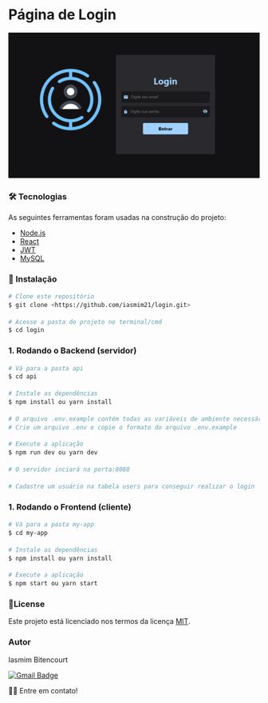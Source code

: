 # Página de Login

![SignUp Mobile](./assets/login.PNG)

### 🛠 Tecnologias

As seguintes ferramentas foram usadas na construção do projeto:

- [Node.js](https://nodejs.org/en/)
- [React](https://pt-br.reactjs.org/)
- [JWT](https://jwt.io/)
- [MySQL](https://www.mysql.com/)


### 🏁 Instalação
```bash
# Clone este repositório
$ git clone <https://github.com/iasmim21/login.git>

# Acesse a pasta do projeto no terminal/cmd
$ cd login
```
### 1. Rodando o Backend (servidor)

```bash
# Vá para a pasta api
$ cd api

# Instale as dependências
$ npm install ou yarn install

# O arquivo .env.example contém todas as variáveis ​​de ambiente necessárias para executar o projeto
# Crie um arquivo .env e copie o formato do arquivo .env.example

# Execute a aplicação
$ npm run dev ou yarn dev

# O servidor inciará na porta:8080

# Cadastre um usuário na tabela users para conseguir realizar o login
```

### 1. Rodando o Frontend (cliente)

```bash
# Vá para a pasta my-app
$ cd my-app

# Instale as dependências
$ npm install ou yarn install

# Execute a aplicação
$ npm start ou yarn start
```



### 🚀License
Este projeto está licenciado nos termos da licença [MIT](https://choosealicense.com/licenses/mit/).

### Autor

Iasmim Bitencourt


[![Gmail Badge](https://img.shields.io/badge/-iasmim.bit@gmail.com-c14438?style=flat-square&logo=Gmail&logoColor=white&link=mailto:iasmim.bit.com)](mailto:tgmarinho@gmail.com)

👋🏽 Entre em contato!
